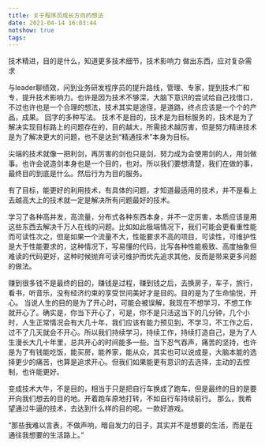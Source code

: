 ```yaml
---
title: 关于程序员成长方向的想法
date: 2021-04-14 16:03:44
notshow: true
tags:
---
```


技术精进，目的是什么，知道更多技术细节，技术影响力
做出东西，应对复杂需求

与leader聊绩效，问到业务研发程序员的提升路线，管理、专家，提到技术广和专，提升技术影响力。也许是因为技术不够深，大脑下意识的尝试给自己找借口，不过也许也是一个合理的想法，技术其实是途径，是道路，终点应该是一个个的产品，成果。
回字的多种写法。
技术不是目的，技术是为目标服务的，技术是为了解决实现目标路上的问题存在的，目的越大，所需技术越厉害，但是努力精进技术是为了解决更大的问题，也不是达到“精通技术”本身为目标。

尖端的技术就像一把利剑，再厉害的剑也只是剑，努力成为会使用剑的人，用剑做事。也许会说造剑本身也是一个目的，也对。所以我们要想清楚，我们在做的事，最终目的到底是什么。然后行为为目的服务。

有了目标，能更好的利用技术，有具体的问题，才知道最适用的技术，并不是看上去越高大上的技术就一定是解决所有问题最好的技术。

学习了各种高并发，高流量，分布式各种东西本身，并不一定厉害，本质应该是用这些东西去解决千万人在线的问题。比如如此极端情况下，我们可能会更看重性能而可读性次之，但是如果一个流量不大，性能要求不高的项目，可读性，可维护性是大于性能要求的，这种情况下，写易懂的代码，比写各种性能极致、高度抽象但难读的代码更好，这种时候抛弃可读可维护而优先追求其他，反而是带来更多问题的做法。

赚到很多钱不是最终的目的，赚钱是过程，赚到钱之后，去换房子，车子，旅行，看书，听音乐，没有经济约束的享受世间美好才是目的。目的是为了生命愉悦，开心。
当说人生的目的是为了开心时，可能会被误解，我现在不想学习，不想工作就开心了。确实是，你当下开心了，可是，你不是只活这当下的几分钟，几个小时，人生正常情况会有大几十年，我们应该有能力预见到，不学习，不工作之后，过不了几天就会不开心。所以我们持续学习，持续工作，持续打造自己，是为了人生漫长大几十年里，总共开心的时间能多一些。当下忍气吞声，痛苦的坚持，也许是为了有钱能吃饭，能买房，能养家，能从众，其实也可以说成是，大脑本能的选择更少的痛苦，也算是追求开心。但我们如果能更有意识的去选择，主动的去控制，也许能更好。

变成技术大牛，不是目的，相当于只是把自行车换成了跑车，但是最终的目的是要开向我们想去的目的地。开着跑车原地打转，不如自行车持续前行。
那么，我希望通过牛逼的技术，去达到什么样的目的呢。一款好游戏。

“那些我难以言表，不做声响，暗自发力的日子，其实并不是想要的生活，而是在通往我想要的生活路上。”